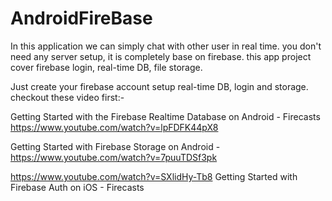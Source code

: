 # AndroidFireBase
In this application we can simply chat with other user in real time. you don't need any server setup, it is completely base on firebase. this app project cover firebase login, real-time DB, file storage.

Just create your firebase account setup real-time DB, login and storage. checkout these video first:-

Getting Started with the Firebase Realtime Database on Android - Firecasts https://www.youtube.com/watch?v=lpFDFK44pX8

Getting Started with Firebase Storage on Android - https://www.youtube.com/watch?v=7puuTDSf3pk

https://www.youtube.com/watch?v=SXlidHy-Tb8 Getting Started with Firebase Auth on iOS - Firecasts
